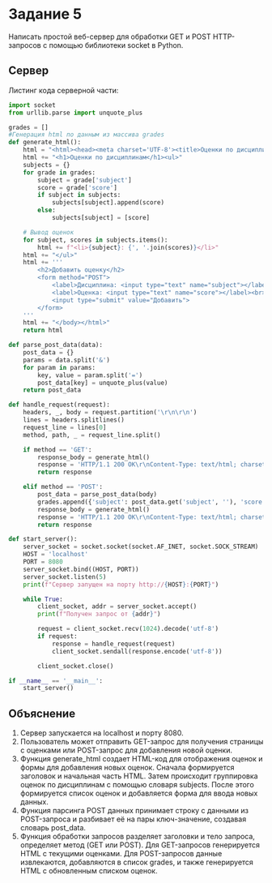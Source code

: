 # Задание 5
Написать простой веб-сервер для обработки GET и POST HTTP-запросов с помощью библиотеки socket в Python.

## Сервер
Листинг кода серверной части:
```python
import socket
from urllib.parse import unquote_plus

grades = []
#Генерация html по данным из массива grades
def generate_html():
    html = "<html><head><meta charset='UTF-8'><title>Оценки по дисциплинам</title></head><body>"
    html += "<h1>Оценки по дисциплинам</h1><ul>"
    subjects = {}
    for grade in grades:
        subject = grade['subject']
        score = grade['score']
        if subject in subjects:
            subjects[subject].append(score)
        else:
            subjects[subject] = [score]

    # Вывод оценок
    for subject, scores in subjects.items():
        html += f"<li>{subject}: {', '.join(scores)}</li>"
    html += "</ul>"
    html += '''
        <h2>Добавить оценку</h2>
        <form method="POST">
            <label>Дисциплина: <input type="text" name="subject"></label><br>
            <label>Оценка: <input type="text" name="score"></label><br>
            <input type="submit" value="Добавить">
        </form>
    '''
    html += "</body></html>"
    return html

def parse_post_data(data):
    post_data = {}
    params = data.split('&')
    for param in params:
        key, value = param.split('=')
        post_data[key] = unquote_plus(value)
    return post_data

def handle_request(request):
    headers, _, body = request.partition('\r\n\r\n')
    lines = headers.splitlines()
    request_line = lines[0]
    method, path, _ = request_line.split()

    if method == 'GET':
        response_body = generate_html()
        response = 'HTTP/1.1 200 OK\r\nContent-Type: text/html; charset=UTF-8\r\n\r\n' + response_body
        return response

    elif method == 'POST':
        post_data = parse_post_data(body)
        grades.append({'subject': post_data.get('subject', ''), 'score': post_data.get('score', '')})
        response_body = generate_html()
        response = 'HTTP/1.1 200 OK\r\nContent-Type: text/html; charset=UTF-8\r\n\r\n' + response_body
        return response

def start_server():
    server_socket = socket.socket(socket.AF_INET, socket.SOCK_STREAM)
    HOST = 'localhost'
    PORT = 8080
    server_socket.bind((HOST, PORT))
    server_socket.listen(5)
    print(f"Сервер запущен на порту http://{HOST}:{PORT}")

    while True:
        client_socket, addr = server_socket.accept()
        print(f"Получен запрос от {addr}")

        request = client_socket.recv(1024).decode('utf-8')
        if request:
            response = handle_request(request)
            client_socket.sendall(response.encode('utf-8'))

        client_socket.close()

if __name__ == '__main__':
    start_server()
```

## Объяснение
1. Сервер запускается на localhost и порту 8080.
2. Пользователь может отправить GET-запрос для получения страницы с оценками или POST-запрос для добавления новой оценки.
3. Функция generate_html создает HTML-код для отображения оценок и формы для добавления новых оценок. 
Сначала формируется заголовок и начальная часть HTML. Затем происходит группировка оценок по дисциплинам с помощью словаря subjects.
После этого формируется список оценок и добавляется форма для ввода новых данных.
4. Функция парсинга POST данных принимает строку с данными из POST-запроса и разбивает её на пары ключ-значение, создавая словарь post_data.
5. Функция обработки запросов разделяет заголовки и тело запроса, определяет метод (GET или POST).
Для GET-запросов генерируется HTML с текущими оценками.
Для POST-запросов данные извлекаются, добавляются в список grades, и также генерируется HTML с обновленным списком оценок.


